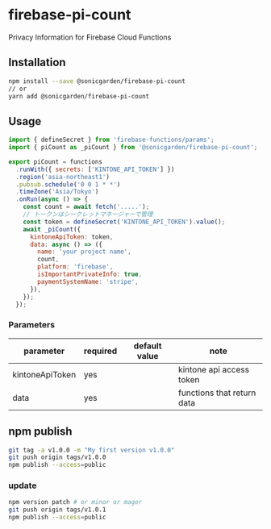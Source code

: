 # firebase-pi-count

Privacy Information for Firebase Cloud Functions

## Installation

```sh
npm install --save @sonicgarden/firebase-pi-count
// or
yarn add @sonicgarden/firebase-pi-count
```

## Usage

```js
import { defineSecret } from 'firebase-functions/params';
import { piCount as _piCount } from '@sonicgarden/firebase-pi-count';

export piCount = functions
  .runWith({ secrets: ['KINTONE_API_TOKEN'] })
  .region('asia-northeast1')
  .pubsub.schedule('0 0 1 * *')
  .timeZone('Asia/Tokyo')
  .onRun(async () => {
    const count = await fetch('.....');
    // トークンはシークレットマネージャーで管理
    const token = defineSecret('KINTONE_API_TOKEN').value();
    await _piCount({
      kintoneApiToken: token,
      data: async () => ({
        name: 'your project name',
        count,
        platform: 'firebase',
        isImportantPrivateInfo: true,
        paymentSystemName: 'stripe',
      }),
    });
  });
```

### Parameters

| parameter       | required | default value | note                       |
| --------------- | -------- | ------------- | -------------------------- |
| kintoneApiToken | yes      |               | kintone api access token   |
| data            | yes      |               | functions that return data |

## npm publish

```sh
git tag -a v1.0.0 -m "My first version v1.0.0"
git push origin tags/v1.0.0
npm publish --access=public
```

### update

```sh
npm version patch # or minor or magor
git push origin tags/v1.0.1
npm publish --access=public
```
